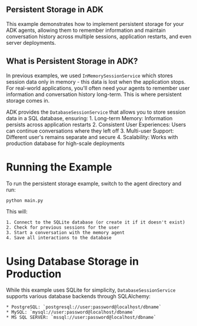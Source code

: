 ## Persistent Storage in ADK

This example demonstrates how to implement persistent storage for your ADK
agents, allowing them to remember information and maintain conversation history across multiple sessions, application restarts, and even server deployments.

## What is Persistent Storage in ADK?

In previous examples, we used `InMemorySessionService` which stores session
data only in memory - this data is lost when the application stops. For real-world applications, you'll often need your agents to remember user information and conversation history long-term. This is where persistent storage comes in.

ADK provides the `DatabaseSessionService` that allows you to store session data in a SQL database, ensuring: 1. Long-term Memory: Information persists across application restarts 2. Consistent User Experiences: Users can continue conversations where they left off 3. Multi-user Support: Different user's remains separate and secure 4. Scalability: Works with production database for high-scale deployments

# Running the Example

To run the persistent storage example, switch to the agent directory and run:

```bash
python main.py
```

This will:

    1. Connect to the SQLite database (or create it if it doesn't exist)
    2. Check for previous sessions for the user
    3. Start a conversation with the memory agent
    4. Save all interactions to the database

# Using Database Storage in Production

While this example uses SQLite for simplicity, `DatabaseSessionService` supports various database backends through SQLAlchemy:

    * PostgreSQL: `postgresql://user:password@localhost/dbname`
    * MySQL: `mysql://user:password@localhost/dbname`
    * MS SQL SERVER: `mssql://user:password@localhost/dbname`
